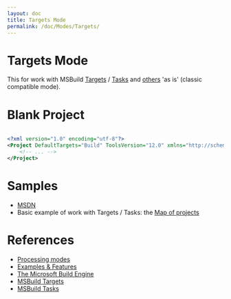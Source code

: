 ```yaml
---
layout: doc
title: Targets Mode
permalink: /doc/Modes/Targets/
---
```

# Targets Mode

This for work with MSBuild [Targets](https://msdn.microsoft.com/en-us/library/vstudio/ms171462.aspx) / [Tasks](https://msdn.microsoft.com/en-us/library/vstudio/ms171466.aspx) and [others](https://msdn.microsoft.com/en-us/library/vstudio/dd393574.aspx) 'as is' (classic compatible mode).

# Blank Project

```xml 

<?xml version="1.0" encoding="utf-8"?>
<Project DefaultTargets="Build" ToolsVersion="12.0" xmlns="http://schemas.microsoft.com/developer/msbuild/2003">
    <!-- ... -->
</Project>
```

# Samples

* [MSDN](https://msdn.microsoft.com/en-us/library/vstudio/dd393574.aspx)
* Basic example of work with Targets / Tasks: the [Map of projects](https://gist.github.com/3F/a77129e3978841241927)


# References

* [Processing modes](../../Modes/)
* [Examples & Features](../../Examples/)
* [The Microsoft Build Engine](https://msdn.microsoft.com/en-us/library/vstudio/dd393574.aspx)
* [MSBuild Targets](https://msdn.microsoft.com/en-us/library/vstudio/ms171462.aspx)
* [MSBuild Tasks](https://msdn.microsoft.com/en-us/library/vstudio/ms171466.aspx)